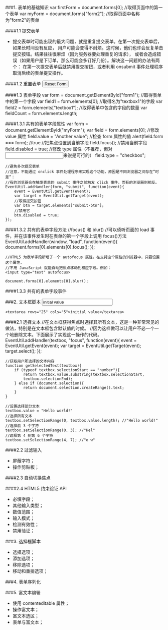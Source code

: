 ###1. 表单的基础知识
	var firstForm = document.forms[0]; //取得页面中的第一个表单
	var myForm = document.forms["form2"]; //取得页面中名称为"form2"的表单

####1.1 提交表单
- 提交表单时可能出现的最大问题，就是重复提交表单。在第一次提交表单后，如果长时间没有反应，
用户可能会变得不耐烦。这时候，他们也许会反复单击提交按钮。结果往往很麻烦（因为服务器要处理重复的请求），
或者会造成错误（如果用户是下订单，那么可能会多订好几份）。解决这一问题的办法有两个：
在第一次提交表单后就禁用提交按钮，或者利用 onsubmit 事件处理程序取消后续的表单提交操作。

####1.2 重置表单
	<input type="reset" value="Reset Form">

####1.3 表单字段
	var form = document.getElementById("form1");
	//取得表单中的第一个字段
	var field1 = form.elements[0];
	//取得名为"textbox1"的字段
	var field2 = form.elements["textbox1"];
	//取得表单中包含的字段的数量
	var fieldCount = form.elements.length;

####1.3.1 共有的表单字段属性
	var form = document.getElementById("myForm");
	var field = form.elements[0];
	//修改 value 属性
	field.value = "Another value";
	//检查 form 属性的值
	alert(field.form === form); //true
	//把焦点设置到当前字段
	field.focus();
	//禁用当前字段
	field.disabled = true;
	//修改 type 属性（不推荐，但对<input>来说是可行的）
	field.type = "checkbox";

	//避免多次提交表单
	//注意，不能通过 onclick 事件处理程序来实现这个功能，原因是不同浏览器之间存在“时差”：
	//有的浏览器会在触发表单的 submit 事件之前触发 click 事件，而有的浏览器则相反。
	EventUtil.addHandler(form, "submit", function(event){
	    event = EventUtil.getEvent(event);
	    var target = EventUtil.getTarget(event);
	    //取得提交按钮
	    var btn = target.elements["submit-btn"];
	    //禁用它
	    btn.disabled = true;
	});

####1.3.2 共有的表单字段方法
	//focus() 和 blur()
	//可以侦听页面的 load 事件，并在该事件发生时在表单的第一个字段上调用 focus()方法
	EventUtil.addHandler(window, "load", function(event){
	    document.forms[0].elements[0].focus();
	});

	//HTML5 为表单字段新增了一个 autofocus 属性。在支持这个属性的浏览器中，只要设置这个属性，
	//不用 JavaScript 就能自动把焦点移动到相应字段。例如：
	<input type="text" autofocus>

	document.forms[0].elements[0].blur();

####1.3.3 共有的表单字段事件

###2. 文本框脚本
	<input type="text" size="25" maxlength="50" value="initial value">

	<textarea rows="25" cols="5">initial value</textarea>

####2.1 选择文本
	//在文本框获得焦点时选择其所有文本，这是一种非常常见的做法，特别是在文本框包含默认值的时候。
	//因为这样做可以让用户不必一个一个地删除文本。下面展示了实现这一操作的代码。
	EventUtil.addHandler(textbox, "focus", function(event){
	    event = EventUtil.getEvent(event);
	    var target = EventUtil.getTarget(event);
	    target.select();
	});

	//获取用户所选择的文本内容
	function getSelectedText(textbox){
	    if (typeof textbox.selectionStart == "number"){
	        return textbox.value.substring(textbox.selectionStart,
	        textbox.selectionEnd);
	    } else if (document.selection){
	        return document.selection.createRange().text;
	    }
	}

	//设置选择部分文本
	textbox.value = "Hello world!"
	//选择所有文本
	textbox.setSelectionRange(0, textbox.value.length); //"Hello world!"
	//选择前 3 个字符
	textbox.setSelectionRange(0, 3); //"Hel"
	//选择第 4 到第 6 个字符
	textbox.setSelectionRange(4, 7); //"o w"

####2.2 过滤输入
- 屏蔽字符；
- 操作剪贴板；

####2.3 自动切换焦点

####2.4 HTML5 约束验证 API
- 必填字段；
- 其他输入类型；
- 数值范围；
- 输入模式；
- 检测有效性；
- 禁用验证；

###3. 选择框脚本
- 选择选项；
- 添加选项；
- 移除选项；
- 移动和重排选项；

###4. 表单序列化

###5. 富文本编辑
- 使用 contenteditable 属性；
- 操作富文本；
- 富文本选区；
- 表单与富文本；